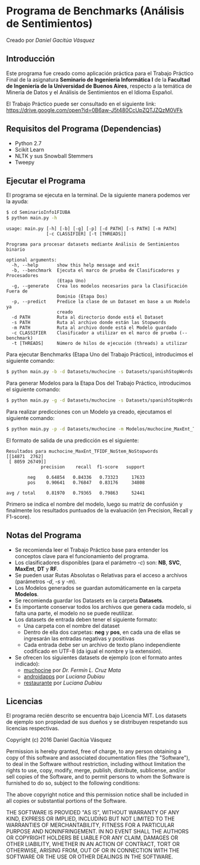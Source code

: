 # Programa de Benchmarks (Análisis de Sentimientos)

Creado por *Daniel Gacitúa Vásquez*

## Introducción

Este programa fue creado como aplicación práctica para el Trabajo Práctico Final de la asignatura **Seminario de Ingeniería Informática I** de la **Facultad de Ingeniería de la Universidad de Buenos Aires**, respecto a la temática de Minería de Datos y el Análisis de Sentimientos en el Idioma Español.

El Trabajo Práctico puede ser consultado en el siguiente link: https://drive.google.com/open?id=0B6aw-J5t480CcUpZQTJZQzM0VFk

## Requisitos del Programa (Dependencias)

- Python 2.7
- Scikit Learn
- NLTK y sus Snowball Stemmers
- Tweepy

## Ejecutar el Programa

El programa se ejecuta en la terminal. De la siguiente manera podemos ver la ayuda:
```sh
$ cd SeminarioInfo1FIUBA
$ python main.py -h
```
```
usage: main.py [-h] [-b] [-g] [-p] [-d PATH] [-s PATH] [-m PATH]
               [-c CLASSIFIER] [-t [THREADS]]

Programa para procesar datasets mediante Análisis de Sentimientos binario

optional arguments:
  -h, --help       show this help message and exit
  -b, --benchmark  Ejecuta el marco de prueba de Clasificadores y Procesadores
                   (Etapa Uno)
  -g, --generate   Crea los modelos necesarios para la Clasificación Fuera de
                   Dominio (Etapa Dos)
  -p, --predict    Predice la clase de un Dataset en base a un Modelo ya
                   creado
  -d PATH          Ruta al directorio donde está el Dataset
  -s PATH          Ruta al archivo donde están las Stopwords
  -m PATH          Ruta al archivo donde está el Modelo guardado
  -c CLASSIFIER    Clasificador a utilizar en el marco de prueba (--benchmark)
  -t [THREADS]     Número de hilos de ejecución (threads) a utilizar
```

Para ejecutar Benchmarks (Etapa Uno del Trabajo Práctico), introducimos el siguiente comando:
```sh
$ python main.py -b -d Datasets/muchocine -s Datasets/spanishStopWords.txt -c NB -t 4
```

Para generar Modelos para la Etapa Dos del Trabajo Práctico, introducimos el siguiente comando:
```sh
$ python main.py -g -d Datasets/muchocine -s Datasets/spanishStopWords.txt
```

Para realizar predicciones con un Modelo ya creado, ejecutamos el siguiente comando:
```sh
$ python main.py -p -d Datasets/muchocine -m Modelos/muchocine_MaxEnt_TFIDF_NoStem_NoStopwords
```

El formato de salida de una predicción es el siguiente:
```
Resultados para muchocine_MaxEnt_TFIDF_NoStem_NoStopwords
[[14871  2762]
 [ 8059 26749]]
             precision    recall  f1-score   support

        neg    0.64854   0.84336   0.73323     17633
        pos    0.90641   0.76847   0.83176     34808

avg / total    0.81970   0.79365   0.79863     52441
```
Primero se indica el nombre del modelo, luego su matriz de confusión y finalmente los resultados puntuados de la evaluación (en Precision, Recall y F1-score).

## Notas del Programa

- Se recomienda leer el Trabajo Práctico base para entender los conceptos clave para el funcionamiento del programa.
- Los clasificadores disponibles (para el parámetro *-c*) son: **NB**, **SVC**, **MaxEnt**, **DT** y **RF**.
- Se pueden usar Rutas Absolutas o Relativas para el acceso a archivos (parámetros *-d*, *-s* y *-m*).
- Los Modelos generados se guardan automáticamente en la carpeta **Modelos**.
- Se recomienda guardar los Datasets en la carpeta **Datasets**.
- Es importante conservar todos los archivos que genera cada modelo, si falta una parte, el modelo no se puede reutilizar.
- Los datasets de entrada deben tener el siguiente formato:
  - Una carpeta con el nombre del dataset
  - Dentro de ella dos carpetas: **neg** y **pos**, en cada una de ellas se ingresarán las entradas negativas y positivas
  - Cada entrada debe ser un archivo de texto plano independiente codificado en UTF-8 (da igual el nombre y la extensión).
- Se ofrecen los siguientes datasets de ejemplo (con el formato antes indicado):
  - [muchocine](https://drive.google.com/open?id=0B6aw-J5t480CUlllcVRkUzM2blE) por *Dr. Fermín L. Cruz Mata*
  - [androidapps](https://drive.google.com/open?id=0B6aw-J5t480Cc0Jra3dyemIxRU0) por *Luciana Dubiau*
  - [restaurante](https://drive.google.com/open?id=0B6aw-J5t480CRE9mTWQ0QzRadFk) por *Luciana Dubiau*

## Licencias

El programa recién descrito se encuentra bajo Licencia MIT. Los datasets de ejemplo son propiedad de sus dueños y se distribuyen respetando sus licencias respectivas.

Copyright (c) 2016 Daniel Gacitúa Vásquez

Permission is hereby granted, free of charge, to any person obtaining a copy of this software and associated documentation files (the "Software"), to deal in the Software without restriction, including without limitation the rights to use, copy, modify, merge, publish, distribute, sublicense, and/or sell copies of the Software, and to permit persons to whom the Software is furnished to do so, subject to the following conditions:

The above copyright notice and this permission notice shall be included in all copies or substantial portions of the Software.

THE SOFTWARE IS PROVIDED "AS IS", WITHOUT WARRANTY OF ANY KIND, EXPRESS OR IMPLIED, INCLUDING BUT NOT LIMITED TO THE WARRANTIES OF MERCHANTABILITY, FITNESS FOR A PARTICULAR PURPOSE AND NONINFRINGEMENT. IN NO EVENT SHALL THE AUTHORS OR COPYRIGHT HOLDERS BE LIABLE FOR ANY CLAIM, DAMAGES OR OTHER LIABILITY, WHETHER IN AN ACTION OF CONTRACT, TORT OR OTHERWISE, ARISING FROM, OUT OF OR IN CONNECTION WITH THE SOFTWARE OR THE USE OR OTHER DEALINGS IN THE SOFTWARE.